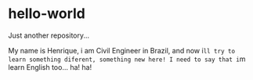 # hello-world
Just another repository...

My name is Henrique, i am Civil Engineer in Brazil, and
now i`ll try to learn something diferent, something new here!
I need to say that i`m learn English too... ha! ha!
